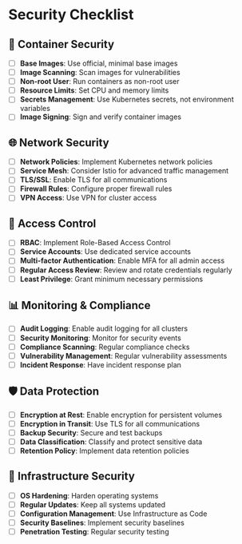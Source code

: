 # Security Checklist

## 🔐 Container Security

- [ ] **Base Images**: Use official, minimal base images
- [ ] **Image Scanning**: Scan images for vulnerabilities
- [ ] **Non-root User**: Run containers as non-root user
- [ ] **Resource Limits**: Set CPU and memory limits
- [ ] **Secrets Management**: Use Kubernetes secrets, not environment variables
- [ ] **Image Signing**: Sign and verify container images

## 🌐 Network Security

- [ ] **Network Policies**: Implement Kubernetes network policies
- [ ] **Service Mesh**: Consider Istio for advanced traffic management
- [ ] **TLS/SSL**: Enable TLS for all communications
- [ ] **Firewall Rules**: Configure proper firewall rules
- [ ] **VPN Access**: Use VPN for cluster access

## 🔑 Access Control

- [ ] **RBAC**: Implement Role-Based Access Control
- [ ] **Service Accounts**: Use dedicated service accounts
- [ ] **Multi-factor Authentication**: Enable MFA for all admin access
- [ ] **Regular Access Review**: Review and rotate credentials regularly
- [ ] **Least Privilege**: Grant minimum necessary permissions

## 📊 Monitoring & Compliance

- [ ] **Audit Logging**: Enable audit logging for all clusters
- [ ] **Security Monitoring**: Monitor for security events
- [ ] **Compliance Scanning**: Regular compliance checks
- [ ] **Vulnerability Management**: Regular vulnerability assessments
- [ ] **Incident Response**: Have incident response plan

## 🛡️ Data Protection

- [ ] **Encryption at Rest**: Enable encryption for persistent volumes
- [ ] **Encryption in Transit**: Use TLS for all communications
- [ ] **Backup Security**: Secure and test backups
- [ ] **Data Classification**: Classify and protect sensitive data
- [ ] **Retention Policy**: Implement data retention policies

## 🔧 Infrastructure Security

- [ ] **OS Hardening**: Harden operating systems
- [ ] **Regular Updates**: Keep all systems updated
- [ ] **Configuration Management**: Use Infrastructure as Code
- [ ] **Security Baselines**: Implement security baselines
- [ ] **Penetration Testing**: Regular security testing 